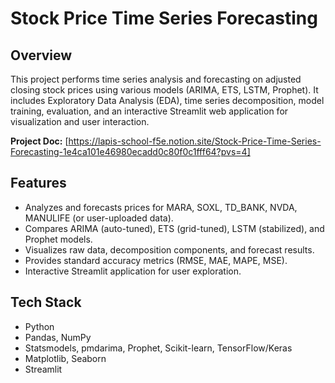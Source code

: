 # Stock Price Time Series Forecasting

## Overview

This project performs time series analysis and forecasting on adjusted closing stock prices using various models (ARIMA, ETS, LSTM, Prophet). It includes Exploratory Data Analysis (EDA), time series decomposition, model training, evaluation, and an interactive Streamlit web application for visualization and user interaction.

**Project Doc:** [https://lapis-school-f5e.notion.site/Stock-Price-Time-Series-Forecasting-1e4ca101e46980ecadd0c80f0c1fff64?pvs=4]

## Features

*   Analyzes and forecasts prices for MARA, SOXL, TD_BANK, NVDA, MANULIFE (or user-uploaded data).
*   Compares ARIMA (auto-tuned), ETS (grid-tuned), LSTM (stabilized), and Prophet models.
*   Visualizes raw data, decomposition components, and forecast results.
*   Provides standard accuracy metrics (RMSE, MAE, MAPE, MSE).
*   Interactive Streamlit application for user exploration.

## Tech Stack

*   Python
*   Pandas, NumPy
*   Statsmodels, pmdarima, Prophet, Scikit-learn, TensorFlow/Keras
*   Matplotlib, Seaborn
*   Streamlit

